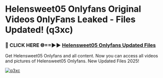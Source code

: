 # Helensweet05 Onlyfans Original Videos 0nlyFans Leaked - Files Updated! (q3xc)

<h3>🔴 CLICK HERE 🌐==►► <a href="https://tinyurl.com/2m67pmp6" rel="nofollow">Helensweet05 Onlyfans Updated Files</a></h3>

Get Helensweet05 Onlyfans and all content. Now you can access all videos and pictures of Helensweet05 Onlyfans. New Updated Files 2025!

[![q3xc](https://i.imgur.com/H4QAA4z.gif)](https://tinyurl.com/2m67pmp6)